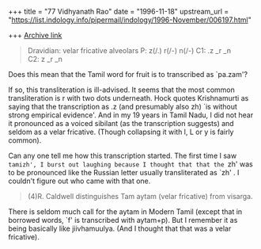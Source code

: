 +++
title = "77 Vidhyanath Rao"
date = "1996-11-18"
upstream_url = "https://list.indology.info/pipermail/indology/1996-November/006197.html"

+++
[Archive link](https://list.indology.info/pipermail/indology/1996-November/006197.html)


> Dravidian: velar fricative      alveolars
> P:              z(/.)          r(/-)  n(/-) 
> C1:             .z             _r     _n  
> C2:             z              _r     _n 

Does this mean that the Tamil word for fruit  is to transcribed as
`pa.zam'?

If so, this transliteration is ill-advised. It seems that the most
common transliteration is r with two dots underneath. Hock quotes
Krishnamurti as saying that the transcription as .z (and presumably also
zh) `is without strong empirical evidence'. And in my 19 years in
Tamil Nadu, I did not hear it pronounced as a voiced sibilant (as the
transcription suggests) and seldom as a velar fricative. (Though
collapsing it with l, L or y is fairly common).

Can any one tell me how this transcription started. The first time
I saw `tamizh', I burst out laughing because I thought that that the
`zh' was to be pronounced like the Russian letter usually transliterated
as `zh' . I couldn't figure out who came with that one.

> (4)R. Caldwell distinguishes Tam aytam (velar fricative) from visarga.

There is seldom much call for the aytam in Modern Tamil (except that
in borrowed words, `f' is transcribed with aytam+p). But I remember it
as being basically like jiivhamuulya. (And I thought that that was a
velar fricative).




